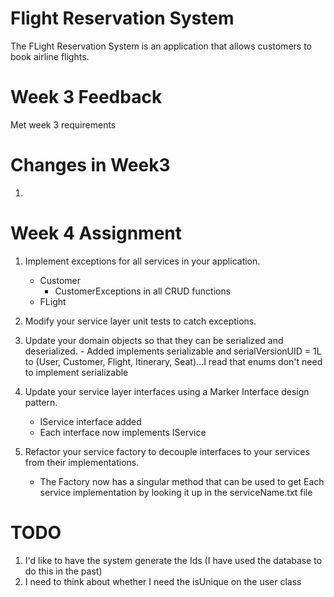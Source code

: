 # Flight Reservation System
The FLight Reservation System is an application that allows customers to book airline flights.

# Week 3 Feedback

Met week 3 requirements
        
# Changes in Week3 
1.


# Week 4 Assignment
1. Implement exceptions for all services in your application.
    - Customer 
        - CustomerExceptions in all CRUD functions
    - FLight
        
2. Modify your service layer unit tests to catch exceptions.
3. Update your domain objects so that they can be serialized and deserialized.
        - Added implements serializable and serialVersionUID = 1L to (User, Customer, Flight, Itinerary, Seat)...I read that enums don't need to implement serializable
4. Update your service layer interfaces using a Marker Interface design pattern.
    - IService interface added
    - Each interface now implements IService
5. Refactor your service factory to decouple interfaces to your services from their implementations.
    - The Factory now has a singular method that can be used to get Each service implementation by looking it up in the serviceName.txt file 

# TODO
1. I'd like to have the system generate the Ids (I have used the database to do this in the past)
2. I need to think about whether I need the isUnique on the user class


